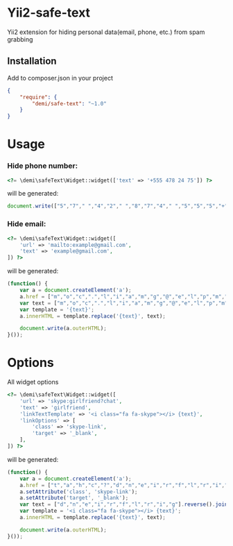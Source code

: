 Yii2-safe-text
===================
Yii2 extension for hiding personal data(email, phone, etc.) from spam grabbing

Installation
---
Add to composer.json in your project
```json
{
	"require": {
  		"demi/safe-text": "~1.0"
	}
}
```

# Usage

### Hide phone number:
```php
<?= \demi\safeText\Widget::widget(['text' => '+555 478 24 75']) ?>
```
will be generated:
```javascript
document.write(["5","7"," ","4","2"," ","8","7","4"," ","5","5","5","+"].reverse().join(''));
```

### Hide email:
```php
<?= \demi\safeText\Widget::widget([
    'url' => 'mailto:example@gmail.com',
    'text' => 'example@gmail.com',
]) ?>
```
will be generated:

```javascript
(function() {
    var a = document.createElement('a');
    a.href = ["m","o","c",".","l","i","a","m","g","@","e","l","p","m","a","x","e",":","o","t","l","i","a","m"].reverse().join('');
    var text = ["m","o","c",".","l","i","a","m","g","@","e","l","p","m","a","x","e"].reverse().join('');
    var template = '{text}';
    a.innerHTML = template.replace('{text}', text);

    document.write(a.outerHTML);
}());
```

# Options
All widget options
```php
<?= \demi\safeText\Widget::widget([
    'url' => 'skype:girlfriend?chat',
    'text' => 'girlfriend',
    'linkTextTemplate' => '<i class="fa fa-skype"></i> {text}',
    'linkOptions' => [
        'class' => 'skype-link',
        'target' => '_blank',
    ],
]) ?>
```

will be generated:
```javascript
(function() {
    var a = document.createElement('a');
    a.href = ["t","a","h","c","?","d","n","e","i","r","f","l","r","i","g",":","e","p","y","k","s"].reverse().join('');
    a.setAttribute('class', 'skype-link');
    a.setAttribute('target', '_blank');
    var text = ["d","n","e","i","r","f","l","r","i","g"].reverse().join('');
    var template = '<i class="fa fa-skype"></i> {text}';
    a.innerHTML = template.replace('{text}', text);

    document.write(a.outerHTML);
}());
```